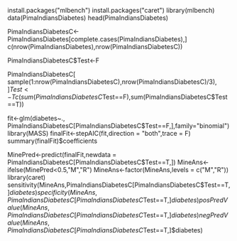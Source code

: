 install.packages("mlbench")
install.packages("caret")
library(mlbench)
data(PimaIndiansDiabetes) 
head(PimaIndiansDiabetes) 

PimaIndiansDiabetesC<- 
  PimaIndiansDiabetes[complete.cases(PimaIndiansDiabetes),] 
c(nrow(PimaIndiansDiabetes),nrow(PimaIndiansDiabetesC))

PimaIndiansDiabetesC$Test<-F 

PimaIndiansDiabetesC[
  sample(1:nrow(PimaIndiansDiabetesC),nrow(PimaIndiansDiabetesC)/3),
  ]$Test<-T 
c(sum(PimaIndiansDiabetesC$Test==F),sum(PimaIndiansDiabetesC$Test==T)) 

fit<-glm(diabetes~., PimaIndiansDiabetesC[PimaIndiansDiabetesC$Test==F,],family="binomial")
library(MASS)
finalFit<-stepAIC(fit,direction = "both",trace = F)
summary(finalFit)$coefficients

MinePred<-predict(finalFit,newdata = PimaIndiansDiabetesC[PimaIndiansDiabetesC$Test==T,])
MineAns<-ifelse(MinePred<0.5,"M","R")
MineAns<-factor(MineAns,levels = c("M","R"))
library(caret)
sensitivity(MineAns,PimaIndiansDiabetesC[PimaIndiansDiabetesC$Test==T,]$diabetes)
specificity(MineAns,PimaIndiansDiabetesC[PimaIndiansDiabetesC$Test==T,]$diabetes)
posPredValue(MineAns,PimaIndiansDiabetesC[PimaIndiansDiabetesC$Test==T,]$diabetes)
negPredValue(MineAns,PimaIndiansDiabetesC[PimaIndiansDiabetesC$Test==T,]$diabetes)
